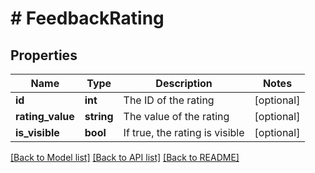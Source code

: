 # # FeedbackRating

## Properties

Name | Type | Description | Notes
------------ | ------------- | ------------- | -------------
**id** | **int** | The ID of the rating | [optional]
**rating_value** | **string** | The value of the rating | [optional]
**is_visible** | **bool** | If true, the rating is visible | [optional]

[[Back to Model list]](../../README.md#models) [[Back to API list]](../../README.md#endpoints) [[Back to README]](../../README.md)
